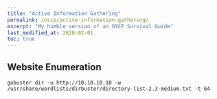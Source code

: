 ```yaml
---
title: "Active Information Gathering"
permalink: /oscp/active-information-gathering/
excerpt: "My humble version of an OSCP Survival Guide"
last_modified_at: 2020-02-01
toc: true
---
```


## Website Enumeration

`gobuster dir -u http://10.10.10.10 -w /usr/share/wordlists/dirbuster/directory-list-2.3-medium.txt -t 64`
